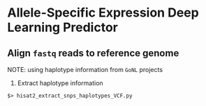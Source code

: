 # Allele-Specific Expression Deep Learning Predictor

## Align `fastq` reads to reference genome
NOTE: using haplotype information from `GoNL` projects

1. Extract haplotype information

``` {bash}
$> hisat2_extract_snps_haplotypes_VCF.py
```

